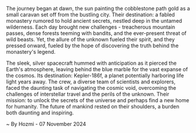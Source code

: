 
The journey began at dawn, the sun painting the cobblestone path gold as a small caravan set off from the bustling city. Their destination: a fabled monastery rumored to hold ancient secrets, nestled deep in the untamed wilderness. Each day brought new challenges - treacherous mountain passes, dense forests teeming with bandits, and the ever-present threat of wild beasts. Yet, the allure of the unknown fueled their spirit, and they pressed onward, fueled by the hope of discovering the truth behind the monastery's legend.

The sleek, silver spacecraft hummed with anticipation as it pierced the Earth's atmosphere, leaving behind the blue marble for the vast expanse of the cosmos. Its destination: Kepler-186f, a planet potentially harboring life light years away. The crew, a diverse team of scientists and explorers, faced the daunting task of navigating the cosmic void, overcoming the challenges of interstellar travel and the perils of the unknown. Their mission: to unlock the secrets of the universe and perhaps find a new home for humanity. The future of mankind rested on their shoulders, a burden both daunting and inspiring. 

~ By Hozmi - 07 November 2024
